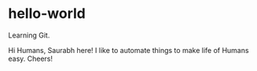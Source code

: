 # hello-world
Learning Git.

Hi Humans,
Saurabh here! I like to automate things to make life of Humans easy. Cheers!
